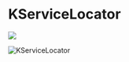 # KServiceLocator

[![](https://jitpack.io/v/BobFactory/KServiceLocator.svg)](https://jitpack.io/#BobFactory/KServiceLocator)


![KServiceLocator](https://user-images.githubusercontent.com/26218176/216244327-875e554b-7611-446b-baf3-09fdd1adbb1e.png)
